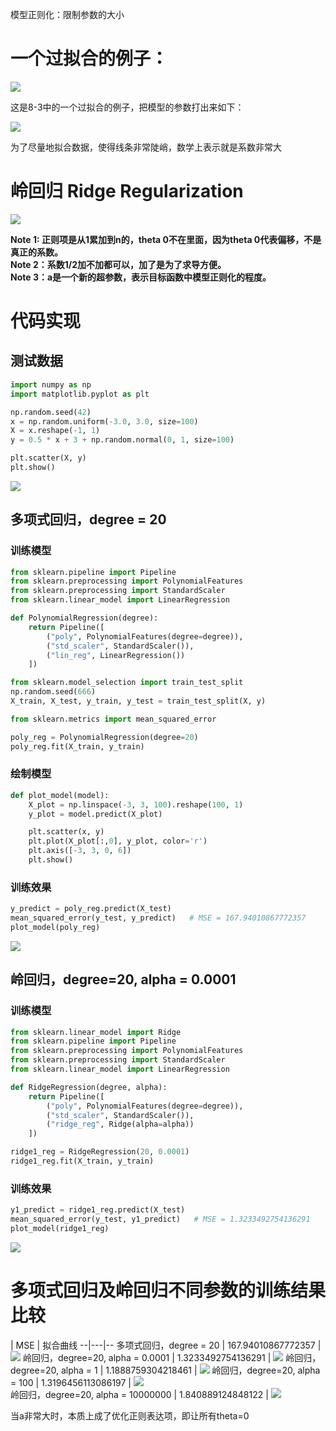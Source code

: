 模型正则化：限制参数的大小

# 一个过拟合的例子：

![](http://windmissing.github.io/images/2019/127.png)

这是8-3中的一个过拟合的例子，把模型的参数打出来如下：

![](http://windmissing.github.io/images/2019/140.png)

为了尽量地拟合数据，使得线条非常陡峭，数学上表示就是系数非常大

# 岭回归 Ridge Regularization

![](http://windmissing.github.io/images/2019/141.jpg)

**Note 1: 正则项是从1累加到n的，theta 0不在里面，因为theta 0代表偏移，不是真正的系数。**  
**Note 2：系数1/2加不加都可以，加了是为了求导方便。**  
**Note 3：a是一个新的超参数，表示目标函数中模型正则化的程度。**

# 代码实现

## 测试数据

```python
import numpy as np
import matplotlib.pyplot as plt

np.random.seed(42)
x = np.random.uniform(-3.0, 3.0, size=100)
X = x.reshape(-1, 1)
y = 0.5 * x + 3 + np.random.normal(0, 1, size=100)

plt.scatter(X, y)
plt.show()
```

![](http://windmissing.github.io/images/2019/142.png)  

## 多项式回归，degree = 20

### 训练模型

```python
from sklearn.pipeline import Pipeline
from sklearn.preprocessing import PolynomialFeatures
from sklearn.preprocessing import StandardScaler
from sklearn.linear_model import LinearRegression

def PolynomialRegression(degree):
    return Pipeline([
        ("poly", PolynomialFeatures(degree=degree)),
        ("std_scaler", StandardScaler()),
        ("lin_reg", LinearRegression())
    ])

from sklearn.model_selection import train_test_split
np.random.seed(666)
X_train, X_test, y_train, y_test = train_test_split(X, y)

from sklearn.metrics import mean_squared_error

poly_reg = PolynomialRegression(degree=20)
poly_reg.fit(X_train, y_train)
```

### 绘制模型  

```python
def plot_model(model):
    X_plot = np.linspace(-3, 3, 100).reshape(100, 1)
    y_plot = model.predict(X_plot)

    plt.scatter(x, y)
    plt.plot(X_plot[:,0], y_plot, color='r')
    plt.axis([-3, 3, 0, 6])
    plt.show()
```  

### 训练效果

```python
y_predict = poly_reg.predict(X_test)
mean_squared_error(y_test, y_predict)   # MSE = 167.94010867772357
plot_model(poly_reg)
```

![](http://windmissing.github.io/images/2019/143.png)  

## 岭回归，degree=20, alpha = 0.0001

### 训练模型

```python
from sklearn.linear_model import Ridge
from sklearn.pipeline import Pipeline
from sklearn.preprocessing import PolynomialFeatures
from sklearn.preprocessing import StandardScaler
from sklearn.linear_model import LinearRegression

def RidgeRegression(degree, alpha):
    return Pipeline([
        ("poly", PolynomialFeatures(degree=degree)),
        ("std_scaler", StandardScaler()),
        ("ridge_reg", Ridge(alpha=alpha))
    ])

ridge1_reg = RidgeRegression(20, 0.0001)
ridge1_reg.fit(X_train, y_train)
```

### 训练效果

```python
y1_predict = ridge1_reg.predict(X_test)
mean_squared_error(y_test, y1_predict)   # MSE = 1.3233492754136291
plot_model(ridge1_reg)
```

![](http://windmissing.github.io/images/2019/144.png)  

# 多项式回归及岭回归不同参数的训练结果比较

  | MSE  | 拟合曲线
--|---|--
多项式回归，degree = 20  | 167.94010867772357  | ![](http://windmissing.github.io/images/2019/143.png)
岭回归，degree=20, alpha = 0.0001  | 1.3233492754136291  | ![](http://windmissing.github.io/images/2019/144.png)
岭回归，degree=20, alpha = 1  | 1.1888759304218461  |  ![](http://windmissing.github.io/images/2019/145.png)
岭回归，degree=20, alpha = 100  | 1.3196456113086197  | ![](http://windmissing.github.io/images/2019/146.png)  
岭回归，degree=20, alpha = 10000000  | 1.840889124848122  | ![](http://windmissing.github.io/images/2019/147.png)

当a非常大时，本质上成了优化正则表达项，即让所有theta=0

